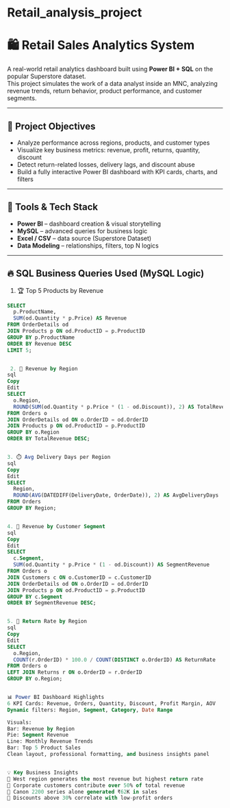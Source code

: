 # Retail_analysis_project

# 🛍️ Retail Sales Analytics System

A real-world retail analytics dashboard built using **Power BI + SQL** on the popular Superstore dataset.  
This project simulates the work of a data analyst inside an MNC, analyzing revenue trends, return behavior, product performance, and customer segments.

---

## 📌 Project Objectives

- Analyze performance across regions, products, and customer types
- Visualize key business metrics: revenue, profit, returns, quantity, discount
- Detect return-related losses, delivery lags, and discount abuse
- Build a fully interactive Power BI dashboard with KPI cards, charts, and filters

---

## 🧠 Tools & Tech Stack

- **Power BI** – dashboard creation & visual storytelling
- **MySQL** – advanced queries for business logic
- **Excel / CSV** – data source (Superstore Dataset)
- **Data Modeling** – relationships, filters, top N logics

---

## 🔥 SQL Business Queries Used (MySQL Logic)

 1. 🏆 Top 5 Products by Revenue
```sql
SELECT 
  p.ProductName,
  SUM(od.Quantity * p.Price) AS Revenue
FROM OrderDetails od
JOIN Products p ON od.ProductID = p.ProductID
GROUP BY p.ProductName
ORDER BY Revenue DESC
LIMIT 5;


 2. 📍 Revenue by Region
sql
Copy
Edit
SELECT 
  o.Region,
  ROUND(SUM(od.Quantity * p.Price * (1 - od.Discount)), 2) AS TotalRevenue
FROM Orders o
JOIN OrderDetails od ON o.OrderID = od.OrderID
JOIN Products p ON od.ProductID = p.ProductID
GROUP BY o.Region
ORDER BY TotalRevenue DESC;


3. ⏱️ Avg Delivery Days per Region
sql
Copy
Edit
SELECT 
  Region,
  ROUND(AVG(DATEDIFF(DeliveryDate, OrderDate)), 2) AS AvgDeliveryDays
FROM Orders
GROUP BY Region;


4. 🧍 Revenue by Customer Segment
sql
Copy
Edit
SELECT 
  c.Segment,
  SUM(od.Quantity * p.Price * (1 - od.Discount)) AS SegmentRevenue
FROM Orders o
JOIN Customers c ON o.CustomerID = c.CustomerID
JOIN OrderDetails od ON o.OrderID = od.OrderID
JOIN Products p ON od.ProductID = p.ProductID
GROUP BY c.Segment
ORDER BY SegmentRevenue DESC;


5. 🔁 Return Rate by Region
sql
Copy
Edit
SELECT 
  o.Region,
  COUNT(r.OrderID) * 100.0 / COUNT(DISTINCT o.OrderID) AS ReturnRate
FROM Orders o
LEFT JOIN Returns r ON o.OrderID = r.OrderID
GROUP BY o.Region;


📊 Power BI Dashboard Highlights
6 KPI Cards: Revenue, Orders, Quantity, Discount, Profit Margin, AOV
Dynamic filters: Region, Segment, Category, Date Range

Visuals:
Bar: Revenue by Region
Pie: Segment Revenue
Line: Monthly Revenue Trends
Bar: Top 5 Product Sales
Clean layout, professional formatting, and business insights panel


💡 Key Business Insights
🔸 West region generates the most revenue but highest return rate
🔸 Corporate customers contribute over 50% of total revenue
🔸 Canon 2200 series alone generated ₹62K in sales
🔸 Discounts above 30% correlate with low-profit orders

